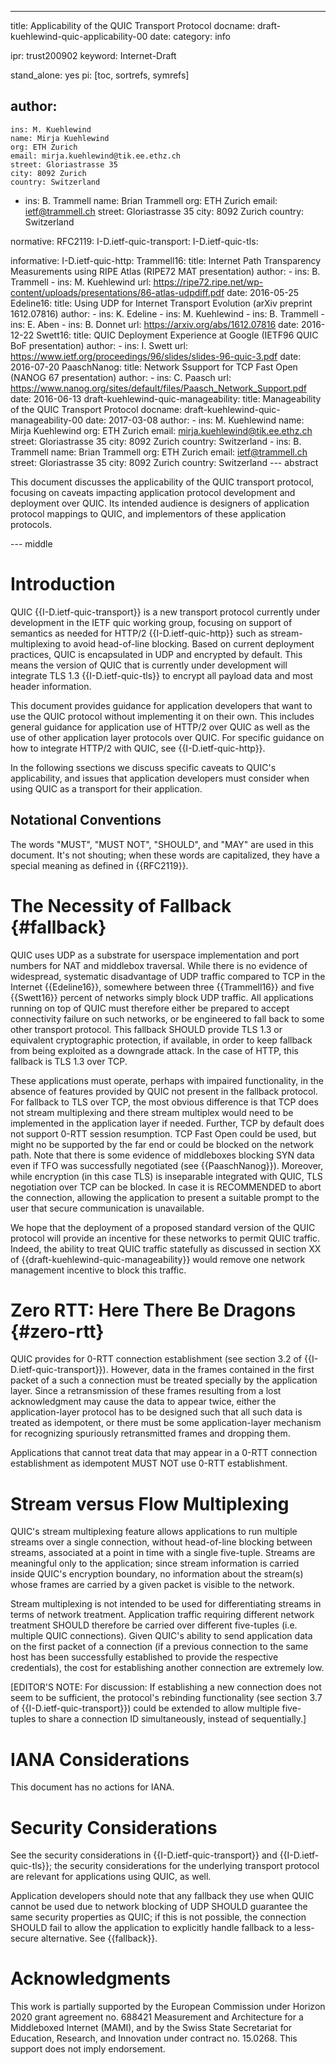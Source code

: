 ---
title: Applicability of the QUIC Transport Protocol
docname: draft-kuehlewind-quic-applicability-00
date:
category: info

ipr: trust200902
keyword: Internet-Draft

stand_alone: yes
pi: [toc, sortrefs, symrefs]

author:
  -
    ins: M. Kuehlewind
    name: Mirja Kuehlewind
    org: ETH Zurich
    email: mirja.kuehlewind@tik.ee.ethz.ch
    street: Gloriastrasse 35
    city: 8092 Zurich
    country: Switzerland
  -
    ins: B. Trammell
    name: Brian Trammell
    org: ETH Zurich
    email: ietf@trammell.ch
    street: Gloriastrasse 35
    city: 8092 Zurich
    country: Switzerland

normative:
  RFC2119:
  I-D.ietf-quic-transport:
  I-D.ietf-quic-tls:

informative:
  I-D.ietf-quic-http:
  Trammell16:
    title: Internet Path Transparency Measurements using RIPE Atlas (RIPE72 MAT presentation)
    author:
      -
        ins: B. Trammell
      -
        ins: M. Kuehlewind
    url: https://ripe72.ripe.net/wp-content/uploads/presentations/86-atlas-udpdiff.pdf
    date: 2016-05-25
  Edeline16:
    title: Using UDP for Internet Transport Evolution (arXiv preprint 1612.07816)
    author:
      -
        ins: K. Edeline
      -
        ins: M. Kuehlewind
      -
        ins: B. Trammell
      - 
        ins: E. Aben
      - 
        ins: B. Donnet
    url: https://arxiv.org/abs/1612.07816
    date: 2016-12-22
  Swett16:
    title: QUIC Deployment Experience at Google (IETF96 QUIC BoF presentation)
    author:
      -
        ins: I. Swett
    url: https://www.ietf.org/proceedings/96/slides/slides-96-quic-3.pdf
    date: 2016-07-20
  PaaschNanog:
    title: Network Ssupport for TCP Fast Open (NANOG 67 presentation)
    author:
      -
        ins: C. Paasch
    url: https://www.nanog.org/sites/default/files/Paasch_Network_Support.pdf
    date: 2016-06-13
  draft-kuehlewind-quic-manageability:
    title: Manageability of the QUIC Transport Protocol
    docname: draft-kuehlewind-quic-manageability-00
    date: 2017-03-08
    author:
      -
        ins: M. Kuehlewind
        name: Mirja Kuehlewind
        org: ETH Zurich
        email: mirja.kuehlewind@tik.ee.ethz.ch
        street: Gloriastrasse 35
        city: 8092 Zurich
        country: Switzerland
      -
        ins: B. Trammell
        name: Brian Trammell
        org: ETH Zurich
        email: ietf@trammell.ch
        street: Gloriastrasse 35
        city: 8092 Zurich
        country: Switzerland
--- abstract

This document discusses the applicability of the QUIC transport protocol,
focusing on caveats impacting application protocol development and deployment
over QUIC. Its intended audience is designers of application protocol mappings
to QUIC, and implementors of these application protocols.

--- middle

# Introduction

QUIC {{I-D.ietf-quic-transport}} is a new transport protocol currently under
development in the IETF quic working group, focusing on support of semantics as
needed for HTTP/2 {{I-D.ietf-quic-http}} such as stream-multiplexing to avoid
head-of-line blocking. Based on current deployment practices, QUIC is
encapsulated in UDP and encrypted by default. This means the version of QUIC
that is currently under development will integrate TLS 1.3 {{I-D.ietf-quic-tls}}
to encrypt all payload data and most header information.

This document provides guidance for application developers that want to use the QUIC
protocol without implementing it on their own. This includes general guidance
for application use of HTTP/2 over QUIC as well as the use of other
application layer protocols over QUIC. For specific guidance on how to
integrate HTTP/2 with QUIC, see {{I-D.ietf-quic-http}}.

In the following ssections we discuss specific caveats to QUIC's
applicability, and issues that application developers must consider when using
QUIC as a transport for their application.

## Notational Conventions

The words "MUST", "MUST NOT", "SHOULD", and "MAY" are used in this document.
It's not shouting; when these words are capitalized, they have a special meaning
as defined in {{RFC2119}}.

# The Necessity of Fallback {#fallback}

QUIC uses UDP as a substrate for userspace implementation and port numbers for
NAT and middlebox traversal. While there is no evidence of widespread,
systematic disadvantage of UDP traffic compared to TCP in the Internet
{{Edeline16}}, somewhere between three {{Trammell16}} and five {{Swett16}}
percent of networks simply block UDP traffic. All applications running on top of
QUIC must therefore either be prepared to accept connectivity failure on such
networks, or be engineered to fall back to some other transport protocol. This
fallback SHOULD provide TLS 1.3 or equivalent cryptographic protection, if
available, in order to keep fallback from being exploited as a downgrade attack.
In the case of HTTP, this fallback is TLS 1.3 over TCP.

These applications must operate, perhaps with impaired functionality, in the
absence of features provided by QUIC not present in the fallback protocol. For
fallback to TLS over TCP, the most obvious difference is that TCP does not
stream multiplexing and there stream multiplex would need to be implemented in
the application layer if needed. Further, TCP by default does not support 0-RTT
session resumption. TCP Fast Open could be used, but might no be supported by
the far end or could be blocked on the network path. Note that there is some
evidence of middleboxes blocking SYN data even if TFO was successfully
negotiated (see {{PaaschNanog}}).
Moreover, while encryption (in this case TLS) is inseparable integrated with
QUIC, TLS negotiation over TCP can be blocked. In case it is RECOMMENDED to
abort the connection, allowing the application to present a suitable prompt to
the user that secure communication is unavailable.

We hope that the deployment of a proposed standard version of the QUIC protocol
will provide an incentive for these networks to permit QUIC traffic. Indeed, the
ability to treat QUIC traffic statefully as discussed in section XX of
{{draft-kuehlewind-quic-manageability}} would remove one network management
incentive to block this traffic.

# Zero RTT: Here There Be Dragons {#zero-rtt}

QUIC provides for 0-RTT connection establishment (see section 3.2 of 
{{I-D.ietf-quic-transport}}). However, data in the frames contained in the
first packet of a such a connection must be treated specially by the
application layer. Since a retransmission of these frames resulting from a
lost acknowledgment may cause the data to appear twice, either the
application-layer protocol has to be designed such that all such data is
treated as idempotent, or there must be some application-layer mechanism for
recognizing spuriously retransmitted frames and dropping them.

Applications that cannot treat data that may appear in a 0-RTT connection
establishment as idempotent MUST NOT use 0-RTT establishment.

# Stream versus Flow Multiplexing

QUIC's stream multiplexing feature allows applications to run multiple streams
over a single connection, without head-of-line blocking between streams,
associated at a point in time with a single five-tuple. Streams are
meaningful only to the application; since stream information is carried inside
QUIC's encryption boundary, no information about the stream(s) whose frames
are carried by a given packet is visible to the network.

Stream multiplexing is not intended to be used for differentiating streams in
terms of network treatment. Application traffic requiring different network
treatment SHOULD therefore be carried over different five-tuples (i.e.
multiple QUIC connections). Given QUIC's ability to send application data on
the first packet of a connection (if a previous connection to the same host
has been successfully established to provide the respective credentials), the
cost for establishing another connection are extremely low.

[EDITOR'S NOTE: For discussion: If establishing a new connection does not seem to
be sufficient, the protocol's rebinding functionality (see section 3.7 of
{{I-D.ietf-quic-transport}}) could be extended to allow multiple five-tuples
to share a connection ID simultaneously, instead of sequentially.]

# IANA Considerations

This document has no actions for IANA. 

# Security Considerations

See the security considerations in {{I-D.ietf-quic-transport}} and
{{I-D.ietf-quic-tls}}; the security considerations for the underlying transport
protocol are relevant for applications using QUIC, as well.

Application developers should note that any fallback they use when QUIC cannot
be used due to network blocking of UDP SHOULD guarantee the same security
properties as QUIC; if this is not possible, the connection SHOULD fail to allow
the application to explicitly handle fallback to a less-secure alternative. See
{{fallback}}.

# Acknowledgments

This work is partially supported by the European Commission under Horizon 2020
grant agreement no. 688421 Measurement and Architecture for a Middleboxed
Internet (MAMI), and by the Swiss State Secretariat for Education, Research,
and Innovation under contract no. 15.0268. This support does not imply
endorsement.
